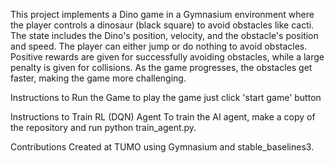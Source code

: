
This project implements a Dino game in a Gymnasium environment where the player controls a dinosaur (black square) to avoid obstacles like cacti. The state includes the Dino's position, velocity, and the obstacle's position and speed. The player can either jump or do nothing to avoid obstacles. Positive rewards are given for successfully avoiding obstacles, while a large penalty is given for collisions. As the game progresses, the obstacles get faster, making the game more challenging.

Instructions to Run the Game
to play the game just click 'start game' button 

Instructions to Train RL (DQN) Agent
To train the AI agent, make a copy of the repository and run python train_agent.py.

Contributions
Created at TUMO using Gymnasium and stable_baselines3.

